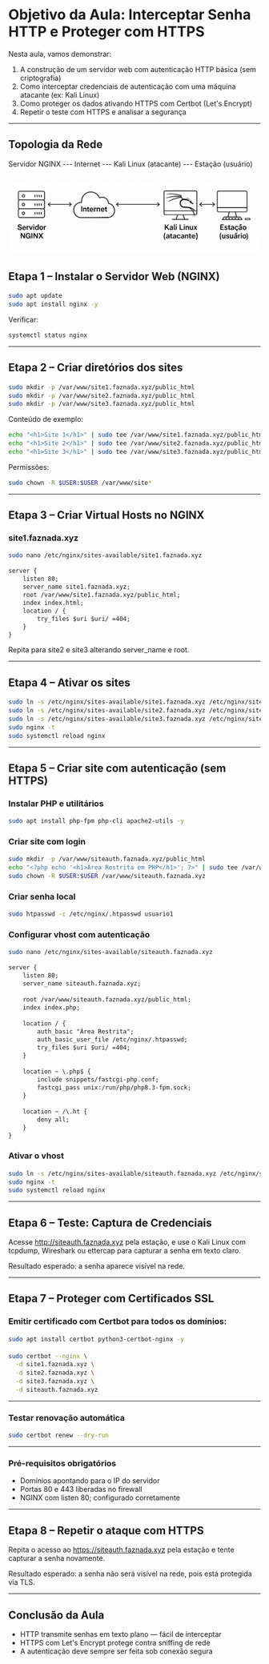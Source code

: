 # Objetivo da Aula: Interceptar Senha HTTP e Proteger com HTTPS

Nesta aula, vamos demonstrar:

1. A construção de um servidor web com autenticação HTTP básica (sem criptografia)
2. Como interceptar credenciais de autenticação com uma máquina atacante (ex: Kali Linux)
3. Como proteger os dados ativando HTTPS com Certbot (Let's Encrypt)
4. Repetir o teste com HTTPS e analisar a segurança

---

## Topologia da Rede

Servidor NGINX --- Internet --- Kali Linux (atacante) --- Estação (usuário)

![alt text](image-2.png)
---

## Etapa 1 – Instalar o Servidor Web (NGINX)

```bash
sudo apt update
sudo apt install nginx -y
```

Verificar:

```bash
systemctl status nginx
```

---

## Etapa 2 – Criar diretórios dos sites

```bash
sudo mkdir -p /var/www/site1.faznada.xyz/public_html
sudo mkdir -p /var/www/site2.faznada.xyz/public_html
sudo mkdir -p /var/www/site3.faznada.xyz/public_html
```

Conteúdo de exemplo:

```bash
echo "<h1>Site 1</h1>" | sudo tee /var/www/site1.faznada.xyz/public_html/index.html
echo "<h1>Site 2</h1>" | sudo tee /var/www/site2.faznada.xyz/public_html/index.html
echo "<h1>Site 3</h1>" | sudo tee /var/www/site3.faznada.xyz/public_html/index.html

```

Permissões:

```bash
sudo chown -R $USER:$USER /var/www/site*
```

---

## Etapa 3 – Criar Virtual Hosts no NGINX

### site1.faznada.xyz

```bash
sudo nano /etc/nginx/sites-available/site1.faznada.xyz
```

```nginx
server {
    listen 80;
    server_name site1.faznada.xyz;
    root /var/www/site1.faznada.xyz/public_html;
    index index.html;
    location / {
        try_files $uri $uri/ =404;
    }
}
```

Repita para site2 e site3 alterando server_name e root.

---

## Etapa 4 – Ativar os sites

```bash
sudo ln -s /etc/nginx/sites-available/site1.faznada.xyz /etc/nginx/sites-enabled/
sudo ln -s /etc/nginx/sites-available/site2.faznada.xyz /etc/nginx/sites-enabled/
sudo ln -s /etc/nginx/sites-available/site3.faznada.xyz /etc/nginx/sites-enabled/
sudo nginx -t
sudo systemctl reload nginx
```

---

## Etapa 5 – Criar site com autenticação (sem HTTPS)

### Instalar PHP e utilitários

```bash
sudo apt install php-fpm php-cli apache2-utils -y
```

### Criar site com login

```bash
sudo mkdir -p /var/www/siteauth.faznada.xyz/public_html
echo "<?php echo '<h1>Área Restrita em PHP</h1>'; ?>" | sudo tee /var/www/siteauth.faznada.xyz/public_html/index.php
sudo chown -R $USER:$USER /var/www/siteauth.faznada.xyz
```

### Criar senha local

```bash
sudo htpasswd -c /etc/nginx/.htpasswd usuario1
```

### Configurar vhost com autenticação

```bash
sudo nano /etc/nginx/sites-available/siteauth.faznada.xyz
```

```nginx
server {
    listen 80;
    server_name siteauth.faznada.xyz;

    root /var/www/siteauth.faznada.xyz/public_html;
    index index.php;

    location / {
        auth_basic "Área Restrita";
        auth_basic_user_file /etc/nginx/.htpasswd;
        try_files $uri $uri/ =404;
    }

    location ~ \.php$ {
        include snippets/fastcgi-php.conf;
        fastcgi_pass unix:/run/php/php8.3-fpm.sock;
    }

    location ~ /\.ht {
        deny all;
    }
}
```

### Ativar o vhost

```bash
sudo ln -s /etc/nginx/sites-available/siteauth.faznada.xyz /etc/nginx/sites-enabled/
sudo nginx -t
sudo systemctl reload nginx
```

---

## Etapa 6 – Teste: Captura de Credenciais

Acesse http://siteauth.faznada.xyz pela estação, e use o Kali Linux com tcpdump, Wireshark ou ettercap para capturar a senha em texto claro.

Resultado esperado: a senha aparece visível na rede.

---

## Etapa 7 – Proteger com Certificados SSL

### Emitir certificado com Certbot para todos os domínios:

```bash
sudo apt install certbot python3-certbot-nginx -y

sudo certbot --nginx \
  -d site1.faznada.xyz \
  -d site2.faznada.xyz \
  -d site3.faznada.xyz \
  -d siteauth.faznada.xyz
```

---

### Testar renovação automática

```bash
sudo certbot renew --dry-run
```

---

### Pré-requisitos obrigatórios

- Domínios apontando para o IP do servidor
- Portas 80 e 443 liberadas no firewall
- NGINX com listen 80; configurado corretamente

---

## Etapa 8 – Repetir o ataque com HTTPS

Repita o acesso ao https://siteauth.faznada.xyz pela estação e tente capturar a senha novamente.

Resultado esperado: a senha não será visível na rede, pois está protegida via TLS.

---

## Conclusão da Aula

- HTTP transmite senhas em texto plano — fácil de interceptar
- HTTPS com Let's Encrypt protege contra sniffing de rede
- A autenticação deve sempre ser feita sob conexão segura
